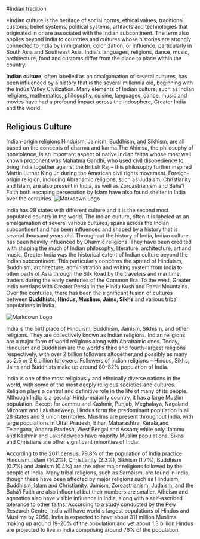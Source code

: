 #Indian tradition 

*Indian culture is the heritage of social norms, ethical values, traditional customs, belief systems, political systems, artifacts and technologies that originated in or are associated with the Indian subcontinent. The term also applies beyond India to countries and cultures whose histories are strongly connected to India by immigration, colonization, or influence, particularly in South Asia and Southeast Asia. India's languages, religions, dance, music, architecture, food and customs differ from the place to place within the country.

**Indian culture**, often labelled as an amalgamation of several cultures, has been influenced by a history that is the several millennia old, beginning with the Indus Valley Civilization. Many elements of Indian culture, such as Indian religions, mathematics, philosophy, cuisine, languages, dance, music and movies have had a profound impact across the Indosphere, Greater India and the world.

## Religious Culture


Indian-origin religions Hinduism, Jainism, Buddhism, and Sikhism, are all based on the concepts of dharma and karma.The Ahimsa, the philosophy of nonviolence, is an important aspect of native Indian faiths whose most well known proponent was Mahatma Gandhi, who used civil disobedience to bring India together against the British Raj – this philosophy further inspired Martin Luther King Jr. during the American civil rights movement. Foreign-origin religion, including Abrahamic religions, such as Judaism, Christianity and Islam, are also present in India, as well as Zoroastrianism and Baháʼí Faith both escaping persecution by Islam have also found shelter in India over the centuries.
![Markdown Logo](https://www.swantour.com/blogs/wp-content/uploads/2018/03/Temples-of-Khajuraho-1.jpg)







India has 28 states with different culture and it is the second most populated country in the world. The Indian culture, often it is labeled as an amalgamation of several various cultures, spans across the Indian subcontinent and has been influenced and shaped by a history that is several thousand years old. Throughout the history of India, Indian culture has been heavily influenced by Dharmic religions. They have been credited with shaping the much of Indian philosophy, literature, architecture, art and music. Greater India was the historical extent of Indian culture beyond the Indian subcontinent. This particularly concerns the spread of Hinduism, Buddhism, architecture, administration and writing system from India to other parts of Asia through the Silk Road by the travelers and maritime traders during the early centuries of the Common Era. To the west, Greater India overlaps with Greater Persia in the Hindu Kush and Pamir Mountains. Over the centuries, there has been the significant fusion of cultures between **Buddhists, Hindus, Muslims, Jains, Sikhs** and various tribal populations in India.

![Markdown Logo](https://upload.wikimedia.org/wikipedia/commons/4/4e/Mahabodhitemple.jpg)



India is the birthplace of Hinduism, Buddhism, Jainism, Sikhism, and other religions. They are collectively known as Indian religions. Indian religions are a major form of world religions along with Abrahamic ones. Today, Hinduism and Buddhism are the world's third and fourth-largest religions respectively, with over 2 billion followers altogether,and possibly as many as 2.5 or 2.6 billion followers. Followers of Indian religions – Hindus, Sikhs, Jains and Buddhists make up around 80–82% population of India.



India is one of the most religiously and ethnically diverse nations in the world, with some of the most deeply religious societies and cultures. Religion plays a central and definitive role in the life of many of its people. Although India is a secular Hindu-majority country, it has a large Muslim population. Except for Jammu and Kashmir, Punjab, Meghalaya, Nagaland, Mizoram and Lakshadweep, Hindus form the predominant population in all 28 states and 9 union territories. Muslims are present throughout India, with large populations in Uttar Pradesh, Bihar, Maharashtra, Kerala,and Telangana, Andhra Pradesh, West Bengal and Assam; while only Jammu and Kashmir and Lakshadweep have majority Muslim populations. Sikhs and Christians are other significant minorities of India.

According to the 2011 census, 79.8% of the population of India practice Hinduism. Islam (14.2%), Christianity (2.3%), Sikhism (1.7%), Buddhism (0.7%) and Jainism (0.4%) are the other major religions followed by the people of India. Many tribal religions, such as Sarnaism, are found in India, though these have been affected by major religions such as Hinduism, Buddhism, Islam and Christianity. Jainism, Zoroastrianism, Judaism, and the Baháʼí Faith are also influential but their numbers are smaller. Atheism and agnostics also have visible influence in India, along with a self-ascribed tolerance to other faiths. According to a study conducted by the Pew Research Centre, India will have world's largest populations of Hindus and Muslims by 2050. India is expected to have about 311 million Muslims making up around 19–20% of the population and yet about 1.3 billion Hindus are projected to live in India comprising around 76% of the population.


